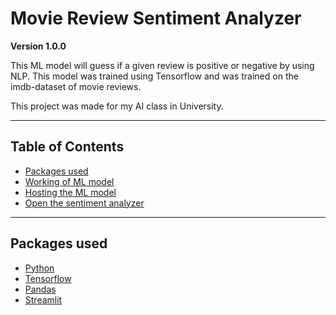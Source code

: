 # Movie Review Sentiment Analyzer 

**Version 1.0.0**

This ML model will guess if a given review is positive or negative by using NLP. This model was trained using Tensorflow and was trained on the imdb-dataset of movie reviews.

This project was made for my AI class in University.

---

## Table of Contents
- [Packages used](#packages-used)
- [Working of ML model](#working-of-ml-model)
- [Hosting the ML model](#hosting-the-ml-model)
- [Open the sentiment analyzer](#open-the-sentiment-analyzer)

---

## Packages used

- [Python](https://www.python.org/)
- [Tensorflow](https://www.tensorflow.org/)
- [Pandas](https://pandas.pydata.org/)
- [Streamlit](https://www.streamlit.io/)




